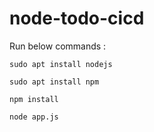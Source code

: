 # node-todo-cicd

Run below commands :


`sudo apt install nodejs`


`sudo apt install npm`


`npm install`

`node app.js`

